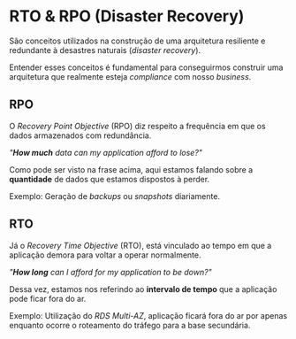 # RTO & RPO (Disaster Recovery)

São conceitos utilizados na construção de uma arquitetura resiliente e redundante à desastres naturais (*disaster recovery*).

Entender esses conceitos é fundamental para conseguirmos construir uma arquitetura que realmente esteja *compliance* com nosso *business*.

## RPO

O *Recovery Point Objective* (RPO) diz respeito a frequência em que os dados armazenados com redundância.

*"**How much** data can my application afford to lose?"*

Como pode ser visto na frase acima, aqui estamos falando sobre a **quantidade** de dados que estamos dispostos à perder. 

Exemplo: Geração de *backups* ou *snapshots* diariamente.

## RTO

Já o *Recovery Time Objective* (RTO), está vinculado ao tempo em que a aplicação demora para voltar a operar normalmente.

*"**How long** can I afford for my application to be down?"*

Dessa vez, estamos nos referindo ao **intervalo de tempo** que a aplicação pode ficar fora do ar.

Exemplo: Utilização do *RDS Multi-AZ*, aplicação ficará fora do ar por apenas enquanto ocorre o roteamento do tráfego para a base secundária.